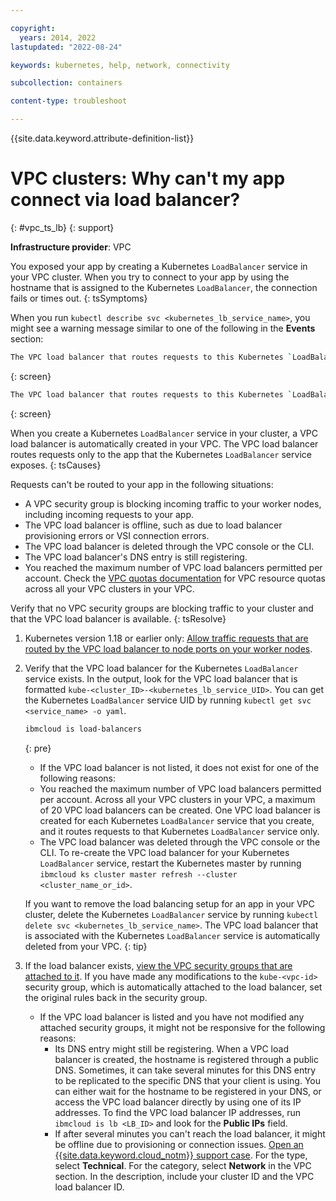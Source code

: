 ```yaml
---

copyright: 
  years: 2014, 2022
lastupdated: "2022-08-24"

keywords: kubernetes, help, network, connectivity

subcollection: containers

content-type: troubleshoot

---
```


{{site.data.keyword.attribute-definition-list}}



# VPC clusters: Why can't my app connect via load balancer?
{: #vpc_ts_lb}
{: support}

**Infrastructure provider**: VPC

You exposed your app by creating a Kubernetes `LoadBalancer` service in your VPC cluster. When you try to connect to your app by using the hostname that is assigned to the Kubernetes `LoadBalancer`, the connection fails or times out.
{: tsSymptoms}

When you run `kubectl describe svc <kubernetes_lb_service_name>`, you might see a warning message similar to one of the following in the **Events** section:

```sh
The VPC load balancer that routes requests to this Kubernetes `LoadBalancer` service is offline.
```
{: screen}

```sh
The VPC load balancer that routes requests to this Kubernetes `LoadBalancer` service was deleted from your VPC.
```
{: screen}


When you create a Kubernetes `LoadBalancer` service in your cluster, a VPC load balancer is automatically created in your VPC. The VPC load balancer routes requests only to the app that the Kubernetes `LoadBalancer` service exposes.
{: tsCauses}

Requests can't be routed to your app in the following situations:
* A VPC security group is blocking incoming traffic to your worker nodes, including incoming requests to your app.
* The VPC load balancer is offline, such as due to load balancer provisioning errors or VSI connection errors.
* The VPC load balancer is deleted through the VPC console or the CLI.
* The VPC load balancer's DNS entry is still registering.
* You reached the maximum number of VPC load balancers permitted per account. Check the [VPC quotas documentation](/docs/vpc?topic=vpc-quotas) for VPC resource quotas across all your VPC clusters in your VPC.

Verify that no VPC security groups are blocking traffic to your cluster and that the VPC load balancer is available.
{: tsResolve}


1. Kubernetes version 1.18 or earlier only: [Allow traffic requests that are routed by the VPC load balancer to node ports on your worker nodes](/docs/openshift?topic=openshift-vpc-security-group).

2. Verify that the VPC load balancer for the Kubernetes `LoadBalancer` service exists. In the output, look for the VPC load balancer that is formatted `kube-<cluster_ID>-<kubernetes_lb_service_UID>`. You can get the Kubernetes `LoadBalancer` service UID by running `kubectl get svc <service_name> -o yaml`.
    ```sh
    ibmcloud is load-balancers
    ```
    {: pre}

    - If the VPC load balancer is not listed, it does not exist for one of the following reasons:
    * You reached the maximum number of VPC load balancers permitted per account. Across all your VPC clusters in your VPC, a maximum of 20 VPC load balancers can be created. One VPC load balancer is created for each Kubernetes `LoadBalancer` service that you create, and it routes requests to that Kubernetes `LoadBalancer` service only.
    * The VPC load balancer was deleted through the VPC console or the CLI. To re-create the VPC load balancer for your Kubernetes `LoadBalancer` service, restart the Kubernetes master by running `ibmcloud ks cluster master refresh --cluster <cluster_name_or_id>`.
    
    If you want to remove the load balancing setup for an app in your VPC cluster, delete the Kubernetes `LoadBalancer` service by running `kubectl delete svc <kubernetes_lb_service_name>`. The VPC load balancer that is associated with the Kubernetes `LoadBalancer` service is automatically deleted from your VPC.
    {: tip}

3. If the load balancer exists, [view the VPC security groups that are attached to it](/docs/containers?topic=containers-vpc-security-group#vpc-sg-view). If you have made any modifications to the `kube-<vpc-id>` security group, which is automatically attached to the load balancer, set the original rules back in the security group.

    - If the VPC load balancer is listed and you have not modified any attached security groups, it might not be responsive for the following reasons:
        * Its DNS entry might still be registering. When a VPC load balancer is created, the hostname is registered through a public DNS. Sometimes, it can take several minutes for this DNS entry to be replicated to the specific DNS that your client is using. You can either wait for the hostname to be registered in your DNS, or access the VPC load balancer directly by using one of its IP addresses. To find the VPC load balancer IP addresses, run `ibmcloud is lb <LB_ID>` and look for the **Public IPs** field.
        * If after several minutes you can't reach the load balancer, it might be offline due to provisioning or connection issues. [Open an {{site.data.keyword.cloud_notm}} support case](https://cloud.ibm.com/unifiedsupport/cases/add). For the type, select **Technical**. For the category, select **Network** in the VPC section. In the description, include your cluster ID and the VPC load balancer ID.





